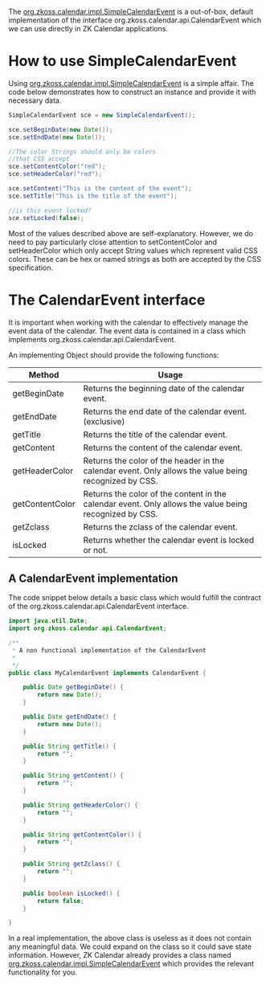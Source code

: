 The [org.zkoss.calendar.impl.SimpleCalendarEvent](https://www.zkoss.org/javadoc/latest/zk/org/zkoss/calendar/impl/SimpleCalendarEvent.html) is a
out-of-box, default implementation of the interface
<javadoc type="interface">org.zkoss.calendar.api.CalendarEvent</javadoc>
which we can use directly in ZK Calendar applications.

# How to use SimpleCalendarEvent

Using [org.zkoss.calendar.impl.SimpleCalendarEvent](https://www.zkoss.org/javadoc/latest/zk/org/zkoss/calendar/impl/SimpleCalendarEvent.html) is
a simple affair. The code below demonstrates how to construct an
instance and provide it with necessary data.

```java
SimpleCalendarEvent sce = new SimpleCalendarEvent();

sce.setBeginDate(new Date());
sce.setEndDate(new Date());

//The color Strings should only be colors
//that CSS accept
sce.setContentColor("red");
sce.setHeaderColor("red");

sce.setContent("This is the content of the event");
sce.setTitle("This is the title of the event");

//is this event locked?
sce.setLocked(false);
```

Most of the values described above are self-explanatory. However, we do
need to pay particularly close attention to <mp>setContentColor</mp> and
<mp>setHeaderColor</mp> which only accept String values which represent
valid CSS colors. These can be hex or named strings as both are accepted
by the CSS specification.

# The CalendarEvent interface

It is important when working with the calendar to effectively manage the
event data of the calendar. The event data is contained in a class which
implements
<javadoc type="interface">org.zkoss.calendar.api.CalendarEvent</javadoc>.

An implementing Object should provide the following functions:

| Method          | Usage                                                                                                  |
|-----------------|--------------------------------------------------------------------------------------------------------|
| getBeginDate    | Returns the beginning date of the calendar event.                                                      |
| getEndDate      | Returns the end date of the calendar event.(exclusive)                                                 |
| getTitle        | Returns the title of the calendar event.                                                               |
| getContent      | Returns the content of the calendar event.                                                             |
| getHeaderColor  | Returns the color of the header in the calendar event. Only allows the value being recognized by CSS.  |
| getContentColor | Returns the color of the content in the calendar event. Only allows the value being recognized by CSS. |
| getZclass       | Returns the zclass of the calendar event.                                                              |
| isLocked        | Returns whether the calendar event is locked or not.                                                   |

## A CalendarEvent implementation

The code snippet below details a basic class which would fulfill the
contract of the
<javadoc type="interface">org.zkoss.calendar.api.CalendarEvent</javadoc>
interface.

```java
import java.util.Date;
import org.zkoss.calendar.api.CalendarEvent;

/**
 * A non functional implementation of the CalendarEvent
 * 
 */
public class MyCalendarEvent implements CalendarEvent {

    public Date getBeginDate() {
        return new Date();
    }

    public Date getEndDate() {
        return new Date();
    }

    public String getTitle() {
        return "";
    }

    public String getContent() {
        return "";
    }

    public String getHeaderColor() {
        return "";
    }

    public String getContentColor() {
        return "";
    }

    public String getZclass() {
        return "";
    }

    public boolean isLocked() {
        return false;
    }

}
```

In a real implementation, the above class is useless as it does not
contain any meaningful data. We could expand on the class so it could
save state information. However, ZK Calendar already provides a class
named [org.zkoss.calendar.impl.SimpleCalendarEvent](https://www.zkoss.org/javadoc/latest/zk/org/zkoss/calendar/impl/SimpleCalendarEvent.html)
which provides the relevant functionality for you.
